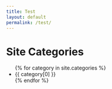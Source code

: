 ```yaml
---
title: Test
layout: default
permalink: /test/
---
```


<h1>Site Categories</h1>
<ul>
  {% for category in site.categories %}
    <li>{{ category[0] }}</li>
  {% endfor %}
</ul>
